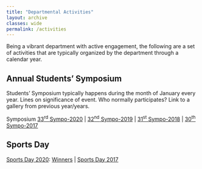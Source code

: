 ```yaml
---
title: "Departmental Activities"
layout: archive
classes: wide
permalink: /activities
---
```

Being a vibrant department with active engagement, the following are a set of activities that are typically organized by the department through a calendar year.

## Annual Students’ Symposium
Students’ Symposium typically happens during the month of January every year.
Lines on significance of event.
Who normally participates?
Link to a gallery from previous year/years.

Symposium <a href="https://materials.iisc.ac.in/sympo/">33<sup>rd</sup> Sympo-2020</a> | <a href="https://sites.google.com/view/sympo2019-materials-iisc-in/">32<sup>nd</sup> Sympo-2019</a> | <a href="https://materials.iisc.ac.in/summary-of-the-31st-annual-symposium/">31<sup>st</sup> Sympo-2018</a> | <a href="https://drive.google.com/drive/folders/0ByDfGPBTDTJWQnkxajk3VUhucWs">30<sup>th</sup> Sympo-2017</a>

## Sports Day
<a href="https://materials.iisc.ac.in/blog/2019/12/25/11-jan-2020-sports-day/">Sports Day 2020</a>: <a href="https://materials.iisc.ac.in/wp-content/uploads/2020/01/Winners-Soprts-Day-2020.pdf">Winners</a> | <a href="https://drive.google.com/drive/folders/1f5V07hXaYL4M0KJCcbDiMsPdazQ7NoXv">Sports Day 2017</a>

